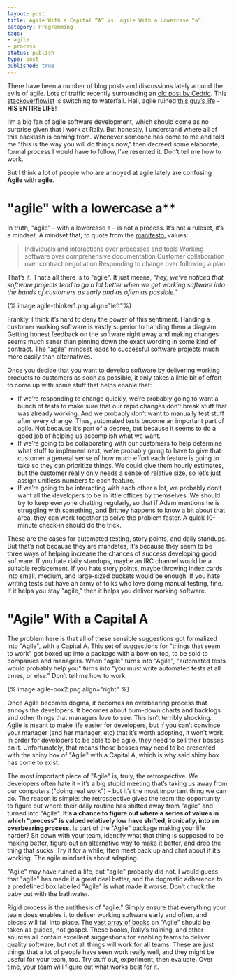```yaml
---
layout: post
title: Agile With a Capital “A” Vs. agile With a Lowercase “a”.
category: Programming
tags: 
- agile
- process
status: publish
type: post
published: true
---
```

There have been a number of blog posts and discussions lately around the evils of agile.  Lots of traffic recently surrounding an [old post by Cedric](http://beust.com/weblog/2006/06/07/agile-people-still-dont-get-it/).  This [stackoverflowist](http://stackoverflow.com/questions/3226711/giving-up-agile-switching-to-waterfall-is-this-right) is switching to waterfall.  Hell, agile ruined [this guy’s life](http://www.whattofix.com/blog/archives/2010/09/agile-ruined-my.php) - **HIS ENTIRE LIFE**!

I’m a big fan of agile software development, which should come as no surprise given that I work at Rally.  But honestly, I understand where all of this backlash is coming from.  Whenever someone has come to me and told me "this is the way you will do things now," then decreed some elaborate, formal process I would have to follow, I’ve resented it.  Don’t tell me how to work.

But I think a lot of people who are annoyed at agile lately are confusing **Agile** with **agile**.

# "agile" with a lowercase a**

In truth, "agile" – with a lowercase a – is not a process.  It’s not a ruleset, it’s a mindset.  A mindset that, to quote from the [manifesto](http://agilemanifesto.org/), values:

 > Individuals and interactions over processes and tools
 > Working software over comprehensive documentation
 > Customer collaboration over contract negotiation
 > Responding to change over following a plan

That’s it.  That’s all there is to "agile".  It just means, "_hey, we’ve noticed that software projects tend to go a lot better when we get working software into the hands of customers as early and as often as possible._"

{% image agile-thinker1.png align="left"%}

Frankly, I think it’s hard to deny the power of this sentiment.  Handing a customer working software is vastly superior to handing them a diagram.  Getting honest feedback on the software right away and making changes seems much saner than pinning down the exact wording in some kind of contract.  The "agile" mindset leads to successful software projects much more easily than alternatives.

Once you decide that you want to develop software by delivering working products to customers as soon as possible, it only takes a little bit of effort to come up with some stuff that helps enable that:

 * If we’re responding to change quickly, we’re probably going to want a bunch of tests to make sure that our rapid changes don’t break stuff that was already working.  And we probably don’t want to manually test stuff after every change.  Thus, automated tests become an important part of agile.  Not because it’s part of a decree, but because it seems to do a good job of helping us accomplish what we want.
 * If we’re going to be collaborating with our customers to help determine what stuff to implement next, we’re probably going to have to give that customer a general sense of how much effort each feature is going to take so they can prioritize things.  We could give them hourly estimates, but the customer really only needs a sense of relative size, so let’s just assign unitless numbers to each feature.
 * If we’re going to be interacting with each other a lot, we probably don’t want all the developers to be in little offices by themselves.  We should try to keep everyone chatting regularly, so that if Adam mentions he is struggling with something, and Britney happens to know a bit about that area, they can work together to solve the problem faster.  A quick 10-minute check-in should do the trick.

These are the cases for automated testing, story points, and daily standups.  But that’s not because they are mandates, it’s because they seem to be three ways of helping increase the chances of success developing good software.  If you hate daily standups, maybe an IRC channel would be a suitable replacement.  If you hate story points, maybe throwing index cards into small, medium, and large-sized buckets would be enough.  If you hate writing tests but have an army of folks who love doing manual testing, fine.  If it helps you stay "agile," then it helps you deliver working software.

# "Agile" With a Capital A

The problem here is that all of these sensible suggestions got formalized into "Agile", with a Capital A.  This set of suggestions for "things that seem to work" got boxed up into a package with a bow on top, to be sold to companies and managers.  When "agile" turns into "Agile", "automated tests would probably help you" turns into "you must write automated tests at all times, or else."  Don’t tell me how to work.

{% image agile-box2.png align="right" %}

Once Agile becomes dogma, it becomes an overbearing process that annoys the developers.  It becomes about burn-down charts and backlogs and other things that managers love to see.  This isn’t terribly shocking.  Agile is meant to make life easier for developers, but if you can’t convince your manager (and her manager, etc) that it’s worth adopting, it won’t work.  In order for developers to be able to be agile, they need to sell their bosses on it.  Unfortunately, that means those bosses may need to be presented with the shiny box of "Agile" with a Capital A, which is why said shiny box has come to exist.

The most important piece of "Agile" is, truly, the retrospective.  We developers often hate it – it’s a big stupid meeting that’s taking us away from our computers ("doing real work") – but it’s the most important thing we can do.  The reason is simple: the retrospective gives the team the opportunity to figure out where their daily routine has shifted away from "agile" and turned into "Agile".  **It’s a chance to figure out where a series of values in which "process" is valued relatively low have shifted, ironically, into an overbearing process**.  Is part of the "Agile" package making your life harder?  Sit down with your team, identify what that thing is supposed to be making better, figure out an alternative way to make it better, and drop the thing that sucks.  Try it for a while, then meet back up and chat about if it’s working.  The agile mindset is about adapting.

"Agile" may have ruined a life, but "agile" probably did not.  I would guess that "agile" has made it a great deal better, and the dogmatic adherence to a predefined box labelled "Agile" is what made it worse.  Don’t chuck the baby out with the bathwater.

Rigid process is the antithesis of "agile."  Simply ensure that everything your team does enables it to deliver working software early and often, and pieces will fall into place.  The [vast array of books](http://www.amazon.com/gp/search/ref=sr_nr_scat_4016_ln?rh=n:4016,k:agile&keywords=agile&ie=UTF8&qid=1284078587&scn=4016&h=1c5d783e62fdda166786e5852002e9608fbc7636) on "Agile" should be taken as guides, not gospel.  These books, Rally’s training, and other sources all contain excellent suggestions for enabling teams to deliver quality software, but not all things will work for all teams.  These are just things that a lot of people have seen work really well, and they might be useful for your team, too.  Try stuff out, experiment, then evaluate.  Over time, your team will figure out what works best for it.

